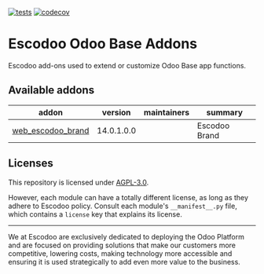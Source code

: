 <!-- [![Runbot Status](https://runbot.odoo-community.org/runbot/badge/flat//14.0.svg)](https://runbot.odoo-community.org/runbot/repo/github-com-oca-base-addons-) -->
<!-- [![Build Status](https://travis-ci.com/Escodoo/base-addons.svg?branch=14.0)](https://travis-ci.com/Escodoo/base-addons) -->
[![tests](https://github.com/Escodoo/base-addons/actions/workflows/test.yml/badge.svg)](https://github.com/Escodoo/base-addons/actions/workflows/test.yml)
[![codecov](https://codecov.io/gh/Escodoo/base-addons/branch/14.0/graph/badge.svg)](https://codecov.io/gh/Escodoo/base-addons)
<!-- [![Translation Status](https://translation.odoo-community.org/widgets/base-addons-14-0/-/svg-badge.svg)](https://translation.odoo-community.org/engage/base-addons-14-0/?utm_source=widget) -->

<!-- /!\ do not modify above this line -->

# Escodoo Odoo Base Addons

Escodoo add-ons used to extend or customize Odoo Base app functions.

<!-- /!\ do not modify below this line -->

<!-- prettier-ignore-start -->

[//]: # (addons)

Available addons
----------------
addon | version | maintainers | summary
--- | --- | --- | ---
[web_escodoo_brand](web_escodoo_brand/) | 14.0.1.0.0 |  | Escodoo Brand

[//]: # (end addons)

<!-- prettier-ignore-end -->

## Licenses

This repository is licensed under [AGPL-3.0](LICENSE).

However, each module can have a totally different license, as long as they adhere to Escodoo
policy. Consult each module's `__manifest__.py` file, which contains a `license` key
that explains its license.

----

We at Escodoo are exclusively dedicated to deploying the Odoo Platform and are
focused on providing solutions that make our customers more competitive, lowering
costs, making technology more accessible and ensuring it is used strategically to
add even more value to the business.
